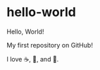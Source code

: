 # hello-world

Hello, World!

My first repository on GitHub!

I love :coffee:, :pizza:, and :dancer:.
